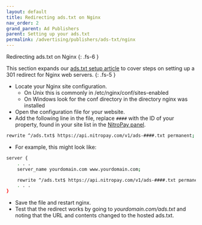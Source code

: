 ```yaml
---
layout: default
title: Redirecting ads.txt on Nginx
nav_order: 2
grand_parent: Ad Publishers
parent: Setting up your ads.txt
permalink: /advertising/publishers/ads-txt/nginx
---
```


Redirecting ads.txt on Nginx
{: .fs-6 }

This section expands our [ads.txt setup article](/advertising/publishers/adstxt) to cover steps on setting up a 301 redirect for Nginx web servers.
{: .fs-5 }

- Locate your Nginx site configuration.
  - On Unix this is commonly in /etc/nginx/conf/sites-enabled
  - On Windows look for the conf directory in the directory nginx was installed
- Open the configuration file for your website.
- Add the following line in the file, replace `####` with the ID of your property, found in your site list in the [NitroPay panel](https://panel.nitropay.com/sites).

```bash
rewrite ^/ads.txt$ https://api.nitropay.com/v1/ads-####.txt permanent;
```

- For example, this might look like:

```bash
server {
    . . .
    server_name yourdomain.com www.yourdomain.com;

    rewrite ^/ads.txt$ https://api.nitropay.com/v1/ads-####.txt permanent;
    . . .
}
```

- Save the file and restart nginx.
- Test that the redirect works by going to _yourdomain.com/ads.txt_ and noting that the URL and contents changed to the hosted ads.txt.
